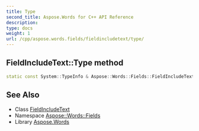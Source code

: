 ```yaml
---
title: Type
second_title: Aspose.Words for C++ API Reference
description: 
type: docs
weight: 1
url: /cpp/aspose.words.fields/fieldincludetext/type/
---
```

## FieldIncludeText::Type method




```cpp
static const System::TypeInfo & Aspose::Words::Fields::FieldIncludeText::Type()
```

## See Also

* Class [FieldIncludeText](../)
* Namespace [Aspose::Words::Fields](../../)
* Library [Aspose.Words](../../../)
